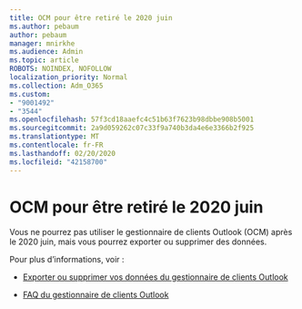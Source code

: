 ```yaml
---
title: OCM pour être retiré le 2020 juin
ms.author: pebaum
author: pebaum
manager: mnirkhe
ms.audience: Admin
ms.topic: article
ROBOTS: NOINDEX, NOFOLLOW
localization_priority: Normal
ms.collection: Adm_O365
ms.custom:
- "9001492"
- "3544"
ms.openlocfilehash: 57f3cd18aaefc4c51b63f7623b98dbbe908b5001
ms.sourcegitcommit: 2a9d059262c07c33f9a740b3da4e6e3366b2f925
ms.translationtype: MT
ms.contentlocale: fr-FR
ms.lasthandoff: 02/20/2020
ms.locfileid: "42158700"
---
```

# <a name="ocm-to-be-retired-june-2020"></a>OCM pour être retiré le 2020 juin

Vous ne pourrez pas utiliser le gestionnaire de clients Outlook (OCM) après le 2020 juin, mais vous pourrez exporter ou supprimer des données. 

Pour plus d’informations, voir :

- [Exporter ou supprimer vos données du gestionnaire de clients Outlook](https://support.office.com/en-us/article/1a421cb4-e8de-4b44-bfb8-710b92820439)

- [FAQ du gestionnaire de clients Outlook](https://support.office.com/article/88e127ca-43a1-4c9d-8d52-6ad3a80f9c32) 